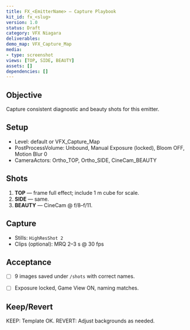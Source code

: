 ```yaml
---
title: FX_<EmitterName> — Capture Playbook
kit_id: fx_<slug>
version: 1.0
status: Draft
category: VFX Niagara
deliverables:
demo_map: VFX_Capture_Map
media:
- type: screenshot
views: [TOP, SIDE, BEAUTY]
assets: []
dependencies: []
---
```



## Objective
Capture consistent diagnostic and beauty shots for this emitter.


## Setup
- Level: default or VFX_Capture_Map
- PostProcessVolume: Unbound, Manual Exposure (locked), Bloom OFF, Motion Blur 0
- CameraActors: Ortho_TOP, Ortho_SIDE, CineCam_BEAUTY


## Shots
1) **TOP** — frame full effect; include 1 m cube for scale.
2) **SIDE** — same.
3) **BEAUTY** — CineCam @ f/8–f/11.


## Capture
- Stills: `HighResShot 2`
- Clips (optional): MRQ 2–3 s @ 30 fps


## Acceptance
- [ ] 9 images saved under `/shots` with correct names.
- [ ] Exposure locked, Game View ON, naming matches.


## Keep/Revert
KEEP: Template OK.
REVERT: Adjust backgrounds as needed.